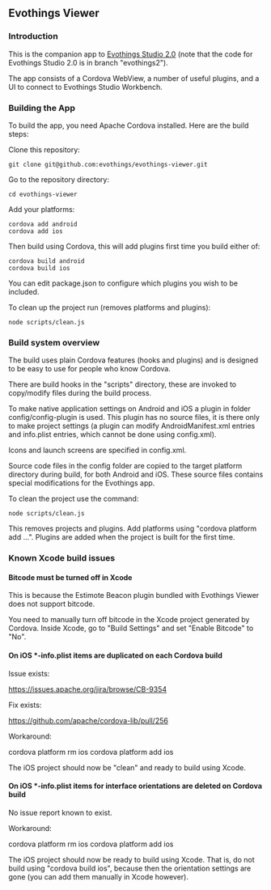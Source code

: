 ## Evothings Viewer

### Introduction

This is the companion app to [Evothings Studio 2.0](https://github.com/evothings/evothings-studio/tree/evothings2) (note that the code for Evothings Studio 2.0 is in branch "evothings2").

The app consists of a Cordova WebView, a number of useful plugins, and a UI to connect to Evothings Studio Workbench.

### Building the App

To build the app, you need Apache Cordova installed. Here are the build steps:

Clone this repository:

    git clone git@github.com:evothings/evothings-viewer.git

Go to the repository directory:

    cd evothings-viewer

Add your platforms:

    cordova add android
    cordova add ios

Then build using Cordova, this will add plugins first time you build either of:

    cordova build android
    cordova build ios

You can edit package.json to configure which plugins you wish to be included.

To clean up the project run (removes platforms and plugins):

    node scripts/clean.js

### Build system overview

The build uses plain Cordova features (hooks and plugins) and is designed to be easy to use for people who know Cordova.

There are build hooks in the "scripts" directory, these are invoked to copy/modify files during the build process.

To make native application settings on Android and iOS a plugin in folder config/config-plugin is used. This plugin has no source files, it is there only to make project settings (a plugin can modify AndroidManifest.xml entries and info.plist entries, which cannot be done using config.xml).

Icons and launch screens are specified in config.xml.

Source code files in the config folder are copied to the target platform directory during build, for both Android and iOS. These source files contains special modifications for the Evothings app.

To clean the project use the command:

    node scripts/clean.js

This removes projects and plugins. Add platforms using "cordova platform add ...". Plugins are added when the project is built for the first time.

### Known Xcode build issues

#### Bitcode must be turned off in Xcode

This is because the Estimote Beacon plugin bundled with Evothings Viewer does not support bitcode.

You need to manually turn off bitcode in the Xcode project generated by Cordova. Inside Xcode, go to "Build Settings" and set "Enable Bitcode" to "No".

#### On iOS *-info.plist items are duplicated on each Cordova build

Issue exists:

https://issues.apache.org/jira/browse/CB-9354

Fix exists:

https://github.com/apache/cordova-lib/pull/256

Workaround:

cordova platform rm ios
cordova platform add ios

The iOS project should now be "clean" and ready to build using Xcode.

#### On iOS *-info.plist items for interface orientations are deleted on Cordova build

No issue report known to exist.

Workaround:

cordova platform rm ios
cordova platform add ios

The iOS project should now be ready to build using Xcode. That is, do not build using "cordova build ios", because then the orientation settings are gone (you can add them manually in Xcode however).
